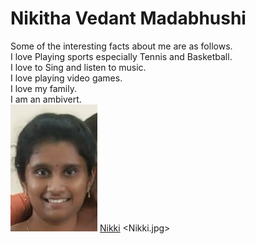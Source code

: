 # Nikitha Vedant Madabhushi
Some of the interesting facts about me are as follows.<br>
I love Playing sports especially Tennis and Basketball.<br>
I love to Sing and listen to music.<br>
I love playing video games.<br>
I love my family.<br>
I am an ambivert.<br>
![Nikki](Nikki.jpg)
[Nikki](Nikki.jpg)
<Nikki.jpg>
